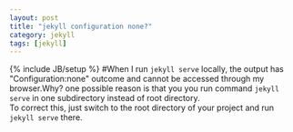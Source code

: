 ```yaml
---
layout: post
title: "jekyll configuration none?"
category: jekyll
tags: [jekyll]
---
```

{% include JB/setup %}
#When I run `jekyll serve` locally, the output has "Configuration:none" outcome and cannot be accessed through my browser.Why?
one possible reason is that you you run command `jekyll serve` in one subdirectory instead of root directory.  
To correct this, just switch to the root directory of your project and run `jekyll serve` there.